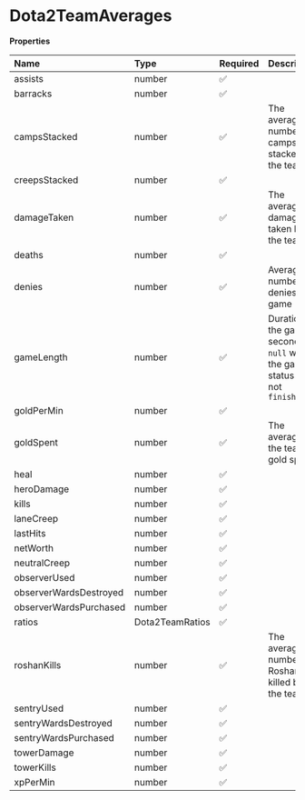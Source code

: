 # Dota2TeamAverages

**Properties**

| Name                   | Type            | Required | Description                                                                         |
| :--------------------- | :-------------- | :------- | :---------------------------------------------------------------------------------- |
| assists                | number          | ✅       |                                                                                     |
| barracks               | number          | ✅       |                                                                                     |
| campsStacked           | number          | ✅       | The average number of camps stacked by the team                                     |
| creepsStacked          | number          | ✅       |                                                                                     |
| damageTaken            | number          | ✅       | The average damage taken by the team                                                |
| deaths                 | number          | ✅       |                                                                                     |
| denies                 | number          | ✅       | Average number of denies per game                                                   |
| gameLength             | number          | ✅       | Duration of the game in seconds. <br/>`null` when the game status is not `finished` |
| goldPerMin             | number          | ✅       |                                                                                     |
| goldSpent              | number          | ✅       | The average of the team's gold spent                                                |
| heal                   | number          | ✅       |                                                                                     |
| heroDamage             | number          | ✅       |                                                                                     |
| kills                  | number          | ✅       |                                                                                     |
| laneCreep              | number          | ✅       |                                                                                     |
| lastHits               | number          | ✅       |                                                                                     |
| netWorth               | number          | ✅       |                                                                                     |
| neutralCreep           | number          | ✅       |                                                                                     |
| observerUsed           | number          | ✅       |                                                                                     |
| observerWardsDestroyed | number          | ✅       |                                                                                     |
| observerWardsPurchased | number          | ✅       |                                                                                     |
| ratios                 | Dota2TeamRatios | ✅       |                                                                                     |
| roshanKills            | number          | ✅       | The average number of Roshans killed by the team                                    |
| sentryUsed             | number          | ✅       |                                                                                     |
| sentryWardsDestroyed   | number          | ✅       |                                                                                     |
| sentryWardsPurchased   | number          | ✅       |                                                                                     |
| towerDamage            | number          | ✅       |                                                                                     |
| towerKills             | number          | ✅       |                                                                                     |
| xpPerMin               | number          | ✅       |                                                                                     |
